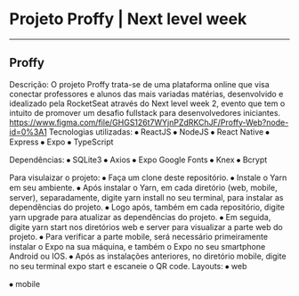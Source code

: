 # Projeto Proffy | Next level week
___

## __Proffy__

Descrição: O projeto Proffy trata-se de uma plataforma online que visa conectar professores e alunos das mais variadas matérias, desenvolvido e idealizado pela RocketSeat através do Next level week 2, evento que tem o intuito de promover um desafio fullstack para desenvolvedores iniciantes. https://www.figma.com/file/GHGS126t7WYjnPZdRKChJF/Proffy-Web?node-id=0%3A1 Tecnologias utilizadas: ⦁ ReactJS ⦁ NodeJS ⦁ React Native ⦁ Express ⦁ Expo ⦁ TypeScript

Dependências: ⦁ SQLite3 ⦁ Axios ⦁ Expo Google Fonts ⦁ Knex ⦁ Bcrypt

Para visulaizar o projeto: ⦁ Faça um clone deste repositório. ⦁ Instale o Yarn em seu ambiente. ⦁ Após instalar o Yarn, em cada diretório (web, mobile, server), separadamente, digite yarn install no seu terminal, para instalar as dependências do projeto. ⦁ Logo após, também em cada repositório, digite yarn upgrade para atualizar as dependências do projeto. ⦁ Em seguida, digite yarn start nos diretórios web e server para visualizar a parte web do projeto. ⦁ Para verificar a parte mobile, será necessário primeiramente instalar o Expo na sua máquina, e também o Expo no seu smartphone Android ou IOS. ⦁ Após as instalações anteriores, no diretório mobile, digite no seu terminal expo start e escaneie o QR code. Layouts: ⦁ web

⦁ mobile
